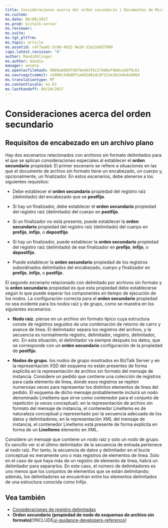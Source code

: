 ```yaml
---
title: Consideraciones acerca del orden secundario | Documentos de Microsoft
ms.custom: 
ms.date: 06/08/2017
ms.prod: biztalk-server
ms.reviewer: 
ms.suite: 
ms.tgt_pltfrm: 
ms.topic: article
ms.assetid: c4f7aa81-5c08-4932-9e28-31e22e037999
caps.latest.revision: "6"
author: MandiOhlinger
ms.author: mandia
manager: anneta
ms.openlocfilehash: 0909a8d69f5079e493fbc579d6ef4b0ca56f9c61
ms.sourcegitcommit: cb908c540d8f1a692d01dc8f313e16cb4b4e696d
ms.translationtype: MT
ms.contentlocale: es-ES
ms.lasthandoff: 09/20/2017
---
```

# <a name="child-order-considerations"></a>Consideraciones acerca del orden secundario

## <a name="requirements-for-header-in-a-flat-file"></a>Requisitos de encabezado en un archivo plano
Hay dos escenarios relacionados con archivos sin formato delimitados para el que se aplican consideraciones especiales al establecer el **orden secundario** propiedad. El primer escenario se refiere a situaciones en las que el documento de archivo sin formato tiene un encabezado, un cuerpo y, opcionalmente, un finalizador. En estos escenarios, debe atenerse a los siguientes requisitos:  
  
-   Debe establecer el **orden secundario** propiedad del registro raíz (delimitado) del encabezado que se **postfijo**.  
  
-   Si hay un finalizador, debe establecer el **orden secundario** propiedad del registro raíz (delimitado) del cuerpo en **postfijo**.  
  
-   Si un finalizador no está presente, puede establecer la **orden secundario** propiedad del registro raíz (delimitado) del cuerpo en **prefijo**, **infijo**, o **depostfijo**.  
  
-   Si hay un finalizador, puede establecer la **orden secundario** propiedad del registro raíz (delimitado) de ese finalizador en **prefijo**, **infijo**, o **depostfijo**.  
  
-   Puede establecer la **orden secundario** propiedad de los registros subordinados delimitados del encabezado, cuerpo y finalizador en **prefijo**, **infijo**, o **postfijo**.  
  
 El segundo escenario relacionado con delimitado por archivos sin formato y la **orden secundario** propiedad es que esta propiedad debe establecerse según lo que puede esperar los componentes en tiempo de ejecución de los nodos. La configuración correcta para el **orden secundario** propiedad no sea evidente para los nodos raíz y de grupo, como se muestra en los siguientes escenarios:  
  
-   **Nodo raíz.** piense en un archivo sin formato típico cuya estructura conste de registros seguidos de una combinación de retorno de carro y avance de línea. El delimitador separa los registros del archivo, y la secuencia es normalmente registro, delimitador, registro, delimitador, etc. En esta situación, el delimitador va siempre después los datos, que se corresponde con un **orden secundario** configuración de la propiedad de **postfijo**.  
  
-   **Nodos de grupo.** los nodos de grupo mostrados en BizTalk Server y en la representación XSD del esquema no están presentes de forma explícita en la representación de archivo sin formato del mensaje de instancia. Considere un pedido que contiene una colección de registros para cada elemento de línea, donde esos registros se repiten numerosas veces para representar los distintos elementos de línea del pedido. El esquema de dicho mensaje probablemente incluirá un nodo denominado LineItems que sirve como contenedor para el conjunto de repetición (a veces conceptual): en la representación de archivo sin formato del mensaje de instancia, el contenedor LineItems es de naturaleza conceptual y representado por la secuencia adecuada de los datos y delimitadores; en la representación XML del mensaje de instancia, el contenedor LineItems está presente de forma explícita en forma de un **LineItems** elemento en XML.  
  
 Considere un mensaje que contiene un nodo raíz y solo un nodo de grupo. Es sencillo ver si el último delimitador de la secuencia de entrada pertenece al nodo raíz. Por tanto, la secuencia de datos y delimitador en el bucle conceptual es meramente uno o más registros de elementos de línea. Solo en el caso de que haya más de un registro de elemento de línea, habrá un delimitador para separarlos. En este caso, el número de delimitadores es uno menos que los conjuntos de elementos que se están delimitando; además, los delimitadores se encuentran entre los elementos delimitados de una estructura conocida como Infijo.  
  
## <a name="see-also"></a>Vea también  
-  [Consideraciones de registro delimitadas](../core/delimited-record-considerations.md)   
-  **Orden secundario (propiedad de nodo de esquemas de archivo sin formato)**[!INCLUDE[ui-guidance-developers-reference](../includes/ui-guidance-developers-reference.md)]
